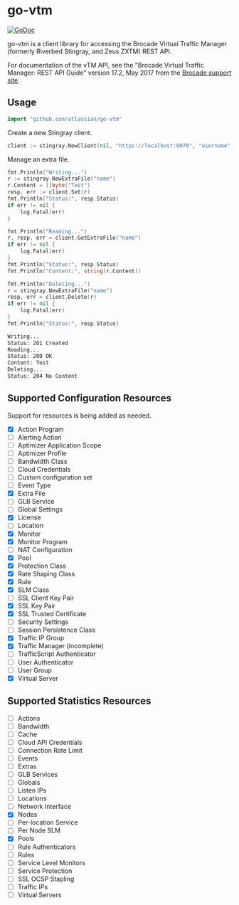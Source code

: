 # go-vtm

[![GoDoc](https://godoc.org/github.com/atlassian/go-stingray?status.svg)](https://godoc.org/github.com/whitepages/go-stingray)

go-vtm is a client library for accessing the Brocade Virtual Traffic Manager 
(formerly Riverbed Stingray, and Zeus ZXTM) REST API.

For documentation of the vTM API, see the "Brocade Virtual Traffic Manager: REST API Guide" version 17.2, May 2017 from the
[Brocade support site](http://community.brocade.com/t5/vADC-Docs/Brocade-Virtual-Application-Delivery-Controller-vADC-Product/ta-p/73714).

## Usage

```go
import "github.com/atlassian/go-vtm"
```

Create a new Stingray client.

```go
client := stingray.NewClient(nil, "https://localhost:9070", "username", "password")
```

Manage an extra file.

```go
fmt.Println("Writing...")
r := stingray.NewExtraFile("name")
r.Content = []byte("Test")
resp, err := client.Set(r)
fmt.Println("Status:", resp.Status)
if err != nil {
	log.Fatal(err)
}

fmt.Println("Reading...")
r, resp, err = client.GetExtraFile("name")
if err != nil {
	log.Fatal(err)
}
fmt.Println("Status:", resp.Status)
fmt.Println("Content:", string(r.Content))

fmt.Println("Deleting...")
r = stingray.NewExtraFile("name")
resp, err = client.Delete(r)
if err != nil {
	log.Fatal(err)
}
fmt.Println("Status:", resp.Status)
```

```sh
Writing...
Status: 201 Created
Reading...
Status: 200 OK
Content: Test
Deleting...
Status: 204 No Content
```

## Supported Configuration Resources

Support for resources is being added as needed.

- [x] Action Program
- [ ] Alerting Action
- [ ] Aptimizer Application Scope
- [ ] Aptimizer Profile
- [ ] Bandwidth Class
- [ ] Cloud Credentials
- [ ] Custom configuration set
- [ ] Event Type
- [x] Extra File
- [ ] GLB Service
- [ ] Global Settings
- [x] License
- [ ] Location
- [x] Monitor
- [x] Monitor Program
- [ ] NAT Configuration
- [x] Pool
- [x] Protection Class
- [x] Rate Shaping Class
- [x] Rule
- [x] SLM Class
- [ ] SSL Client Key Pair
- [x] SSL Key Pair
- [x] SSL Trusted Certificate
- [ ] Security Settings
- [ ] Session Persistence Class
- [x] Traffic IP Group
- [x] Traffic Manager (incomplete)
- [ ] TrafficScript Authenticator
- [ ] User Authenticator
- [ ] User Group
- [x] Virtual Server

## Supported Statistics Resources
- [ ] Actions
- [ ] Bandwidth
- [ ] Cache
- [ ] Cloud API Credentials
- [ ] Connection Rate Limit
- [ ] Events
- [ ] Extras
- [ ] GLB Services
- [ ] Globals
- [ ] Listen IPs
- [ ] Locations
- [ ] Network Interface
- [x] Nodes
- [ ] Per-location Service
- [ ] Per Node SLM
- [x] Pools
- [ ] Rule Authenticators
- [ ] Rules
- [ ] Service Level Monitors
- [ ] Service Protection
- [ ] SSL OCSP Stapling
- [ ] Traffic IPs
- [ ] Virtual Servers
